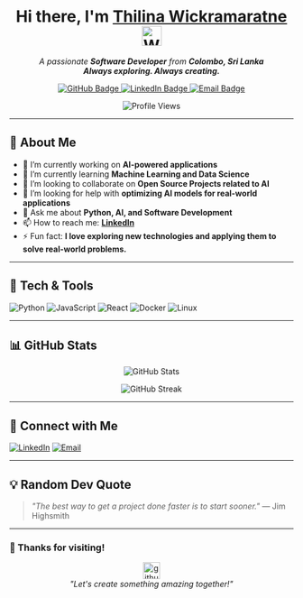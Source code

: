 <!-- 
  Creative software developer with a passion for solving complex challenges, 
  writing clean code, and building impactful projects.
-->

<h1 align="center">Hi there, I'm <a href="https://github.com/nivishan-data">Thilina Wickramaratne</a> <img src="https://media.giphy.com/media/hvRJCLFzcasrR4ia7z/giphy.gif" width="35" height="35" alt="Waving hand"/></h1>

<p align="center">
  <em>
    A passionate <strong>Software Developer</strong> from <strong>Colombo, Sri Lanka</strong> <br>
    <strong>Always exploring. Always creating.</strong>
  </em>
</p>

<p align="center">
  <a href="https://github.com/nivishan-data?tab=followers">
    <img src="https://img.shields.io/github/followers/nivishan-data?label=GitHub%20Followers&style=flat-square" alt="GitHub Badge"/>
  </a>
  <a href="https://www.linkedin.com/in/thilina-wickramaratne/">
    <img src="https://img.shields.io/badge/LinkedIn-Connect-blue?style=flat-square" alt="LinkedIn Badge"/>
  </a>
  <a href="mailto:your.email@example.com">
    <img src="https://img.shields.io/badge/Email-me!-red?style=flat-square" alt="Email Badge"/>
  </a>
</p>

<p align="center">
  <img src="https://komarev.com/ghpvc/?username=nivishan-data&color=blue" alt="Profile Views" />
</p>

---

## 👋 About Me

- 🔭 I’m currently working on **AI-powered applications**  
- 🌱 I’m currently learning **Machine Learning and Data Science**  
- 👯 I’m looking to collaborate on **Open Source Projects related to AI**  
- 🤔 I’m looking for help with **optimizing AI models for real-world applications**  
- 💬 Ask me about **Python, AI, and Software Development**  
- 📫 How to reach me: **[LinkedIn](https://www.linkedin.com/in/thilina-wickramaratne/)**  
- ⚡ Fun fact: **I love exploring new technologies and applying them to solve real-world problems.**

---

## 🚀 Tech & Tools

<p align="left">
  <img src="https://img.shields.io/badge/Code-Python-informational?style=flat-square&logo=python&color=2bbc8a" alt="Python" />
  <img src="https://img.shields.io/badge/Code-JavaScript-informational?style=flat-square&logo=javascript&color=2bbc8a" alt="JavaScript" />
  <img src="https://img.shields.io/badge/Framework-React-informational?style=flat-square&logo=react&color=2bbc8a" alt="React" />
  <img src="https://img.shields.io/badge/Tools-Docker-informational?style=flat-square&logo=docker&color=2bbc8a" alt="Docker" />
  <img src="https://img.shields.io/badge/OS-Linux-informational?style=flat-square&logo=linux&color=2bbc8a" alt="Linux" />
  <!-- Add more badges for the languages, frameworks, or tools you use. -->
</p>

---

## 📊 GitHub Stats

<p align="center">
  <img src="https://github-readme-stats.vercel.app/api?username=nivishan-data&show_icons=true&theme=radical" alt="GitHub Stats" />
</p>

<p align="center">
  <img src="https://github-readme-streak-stats.herokuapp.com/?user=nivishan-data&theme=radical" alt="GitHub Streak" />
</p>

<!-- 
  If you want to add 'Most Used Languages' stats:
  <p align="center">
    <img src="https://github-readme-stats.vercel.app/api/top-langs/?username=nivishan-data&layout=compact&theme=radical" alt="Top Langs" />
  </p>
-->

---

## 🤝 Connect with Me

<p>
  <a href="https://www.linkedin.com/in/thilina-wickramaratne/"><img src="https://img.shields.io/badge/LinkedIn-%230077B5.svg?style=for-the-badge&logo=linkedin&logoColor=white" alt="LinkedIn"/></a>
  <a href="mailto:your.email@example.com"><img src="https://img.shields.io/badge/Email-%23D14836.svg?style=for-the-badge&logo=GMail&logoColor=white" alt="Email"/></a>
  <!-- You can also add more links such as Twitter, personal blog, etc. -->
</p>

---

## 💡 Random Dev Quote
> _"The best way to get a project done faster is to start sooner."_ — Jim Highsmith

<!-- 
  If you want a dynamic quote that updates every time the page reloads, you can use something like:
  ![Quote](https://quotes-github-readme.vercel.app/api?type=vertical&theme=dark)
  Or any similar service.
-->

---

### 🙏 Thanks for visiting!

<div align="center">
  <img src="https://media.giphy.com/media/du3J3cXyzhj75IOgvA/giphy.gif" width="30" alt="github">
  <br>
  <em>"Let's create something amazing together!"</em>
</div>
